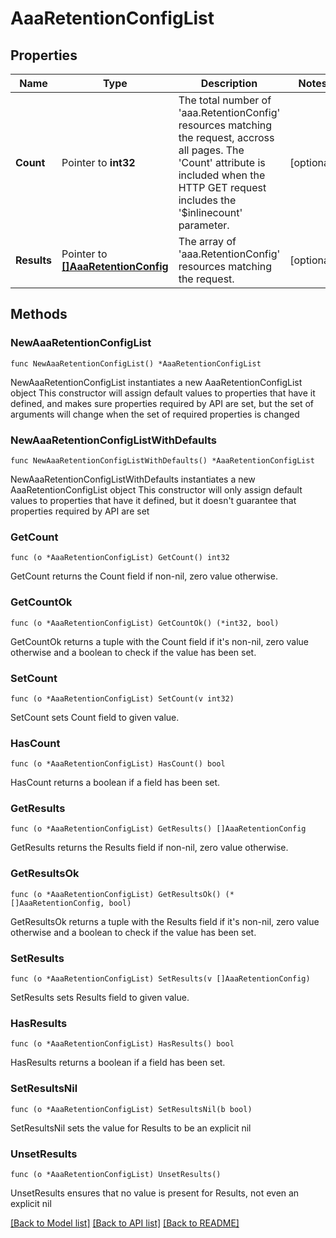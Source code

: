 # AaaRetentionConfigList

## Properties

Name | Type | Description | Notes
------------ | ------------- | ------------- | -------------
**Count** | Pointer to **int32** | The total number of &#39;aaa.RetentionConfig&#39; resources matching the request, accross all pages. The &#39;Count&#39; attribute is included when the HTTP GET request includes the &#39;$inlinecount&#39; parameter. | [optional] 
**Results** | Pointer to [**[]AaaRetentionConfig**](AaaRetentionConfig.md) | The array of &#39;aaa.RetentionConfig&#39; resources matching the request. | [optional] 

## Methods

### NewAaaRetentionConfigList

`func NewAaaRetentionConfigList() *AaaRetentionConfigList`

NewAaaRetentionConfigList instantiates a new AaaRetentionConfigList object
This constructor will assign default values to properties that have it defined,
and makes sure properties required by API are set, but the set of arguments
will change when the set of required properties is changed

### NewAaaRetentionConfigListWithDefaults

`func NewAaaRetentionConfigListWithDefaults() *AaaRetentionConfigList`

NewAaaRetentionConfigListWithDefaults instantiates a new AaaRetentionConfigList object
This constructor will only assign default values to properties that have it defined,
but it doesn't guarantee that properties required by API are set

### GetCount

`func (o *AaaRetentionConfigList) GetCount() int32`

GetCount returns the Count field if non-nil, zero value otherwise.

### GetCountOk

`func (o *AaaRetentionConfigList) GetCountOk() (*int32, bool)`

GetCountOk returns a tuple with the Count field if it's non-nil, zero value otherwise
and a boolean to check if the value has been set.

### SetCount

`func (o *AaaRetentionConfigList) SetCount(v int32)`

SetCount sets Count field to given value.

### HasCount

`func (o *AaaRetentionConfigList) HasCount() bool`

HasCount returns a boolean if a field has been set.

### GetResults

`func (o *AaaRetentionConfigList) GetResults() []AaaRetentionConfig`

GetResults returns the Results field if non-nil, zero value otherwise.

### GetResultsOk

`func (o *AaaRetentionConfigList) GetResultsOk() (*[]AaaRetentionConfig, bool)`

GetResultsOk returns a tuple with the Results field if it's non-nil, zero value otherwise
and a boolean to check if the value has been set.

### SetResults

`func (o *AaaRetentionConfigList) SetResults(v []AaaRetentionConfig)`

SetResults sets Results field to given value.

### HasResults

`func (o *AaaRetentionConfigList) HasResults() bool`

HasResults returns a boolean if a field has been set.

### SetResultsNil

`func (o *AaaRetentionConfigList) SetResultsNil(b bool)`

 SetResultsNil sets the value for Results to be an explicit nil

### UnsetResults
`func (o *AaaRetentionConfigList) UnsetResults()`

UnsetResults ensures that no value is present for Results, not even an explicit nil

[[Back to Model list]](../README.md#documentation-for-models) [[Back to API list]](../README.md#documentation-for-api-endpoints) [[Back to README]](../README.md)


